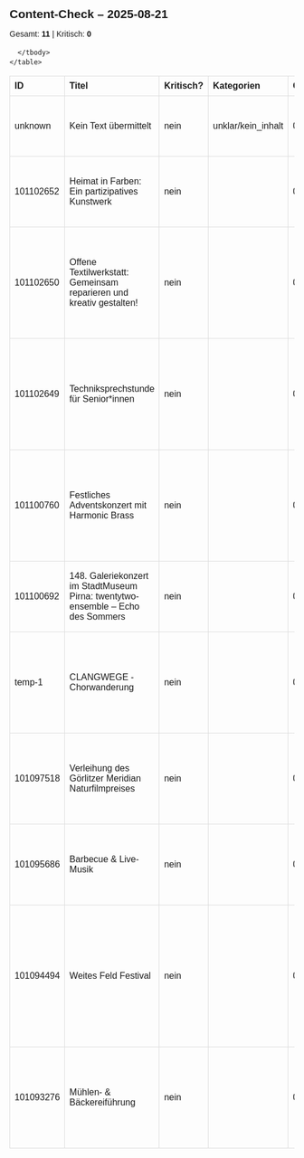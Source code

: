
  <div style="font-family:Arial,Helvetica,sans-serif;font-size:14px;line-height:1.4;">
    <h2 style="margin:0 0 12px 0;">Content-Check – 2025-08-21</h2>
    <p style="margin:0 0 12px 0;">
      Gesamt: <strong>11</strong> | Kritisch: <strong>0</strong>
    </p>
    <table style="border-collapse:collapse;width:100%;max-width:100%;">
      <thead>
        <tr>
          <th style="padding:8px;border:1px solid #ddd;text-align:left;">ID</th>
          <th style="padding:8px;border:1px solid #ddd;text-align:left;">Titel</th>
          <th style="padding:8px;border:1px solid #ddd;text-align:left;">Kritisch?</th>
          <th style="padding:8px;border:1px solid #ddd;text-align:left;">Kategorien</th>
          <th style="padding:8px;border:1px solid #ddd;text-align:left;">Confidence</th>
          <th style="padding:8px;border:1px solid #ddd;text-align:left;">Begründung</th>
        </tr>
      </thead>
      <tbody>
        
  <tr>
    <td style="padding:8px;border:1px solid #ddd;">unknown</td>
    <td style="padding:8px;border:1px solid #ddd;">Kein Text übermittelt</td>
    <td style="padding:8px;border:1px solid #ddd;">nein</td>
    <td style="padding:8px;border:1px solid #ddd;">unklar/kein_inhalt</td>
    <td style="padding:8px;border:1px solid #ddd;">0.96</td>
    <td style="padding:8px;border:1px solid #ddd;">Es wurde kein zu prüfender Inhaltstext bereitgestellt; daher keine eindeutigen kritischen Inhalte erkennbar.</td>
  </tr>

  <tr>
    <td style="padding:8px;border:1px solid #ddd;">101102652</td>
    <td style="padding:8px;border:1px solid #ddd;">Heimat in Farben: Ein partizipatives Kunstwerk</td>
    <td style="padding:8px;border:1px solid #ddd;">nein</td>
    <td style="padding:8px;border:1px solid #ddd;"></td>
    <td style="padding:8px;border:1px solid #ddd;">0.98</td>
    <td style="padding:8px;border:1px solid #ddd;">Unverfängliche Einladung zu einem Kunstprojekt; keine politischen, anstößigen, gefährlichen oder sensiblen Inhalte erkennbar.</td>
  </tr>

  <tr>
    <td style="padding:8px;border:1px solid #ddd;">101102650</td>
    <td style="padding:8px;border:1px solid #ddd;">Offene Textilwerkstatt: Gemeinsam reparieren und kreativ gestalten!</td>
    <td style="padding:8px;border:1px solid #ddd;">nein</td>
    <td style="padding:8px;border:1px solid #ddd;"></td>
    <td style="padding:8px;border:1px solid #ddd;">0.98</td>
    <td style="padding:8px;border:1px solid #ddd;">Unverfänglicher Veranstaltungshinweis zur offenen Textilwerkstatt; keine politischen, anstößigen, gefährlichen oder sensiblen Inhalte. Die genannte Website-URL ist ein öffentlicher Informationslink, keine privaten Daten.</td>
  </tr>

  <tr>
    <td style="padding:8px;border:1px solid #ddd;">101102649</td>
    <td style="padding:8px;border:1px solid #ddd;">Techniksprechstunde für Senior*innen</td>
    <td style="padding:8px;border:1px solid #ddd;">nein</td>
    <td style="padding:8px;border:1px solid #ddd;"></td>
    <td style="padding:8px;border:1px solid #ddd;">0.93</td>
    <td style="padding:8px;border:1px solid #ddd;">Unkritischer Veranstaltungshinweis ohne beleidigende, politische oder gefährliche Inhalte. Die Telefonnummer ist klar als öffentliche Kontaktangabe für Anmeldungen ausgewiesen, daher keine sensiblen Daten.</td>
  </tr>

  <tr>
    <td style="padding:8px;border:1px solid #ddd;">101100760</td>
    <td style="padding:8px;border:1px solid #ddd;">Festliches Adventskonzert mit Harmonic Brass</td>
    <td style="padding:8px;border:1px solid #ddd;">nein</td>
    <td style="padding:8px;border:1px solid #ddd;"></td>
    <td style="padding:8px;border:1px solid #ddd;">0.98</td>
    <td style="padding:8px;border:1px solid #ddd;">Unbedenklicher Veranstaltungstext ohne problematische Inhalte. Die angegebene Telefonnummer dient erkennbar als öffentlicher Kontakt für Ticketreservierungen und ist daher keine sensible Privatangabe.</td>
  </tr>

  <tr>
    <td style="padding:8px;border:1px solid #ddd;">101100692</td>
    <td style="padding:8px;border:1px solid #ddd;">148. Galeriekonzert im StadtMuseum Pirna: twentytwo-ensemble – Echo des Sommers</td>
    <td style="padding:8px;border:1px solid #ddd;">nein</td>
    <td style="padding:8px;border:1px solid #ddd;"></td>
    <td style="padding:8px;border:1px solid #ddd;">0.98</td>
    <td style="padding:8px;border:1px solid #ddd;">Unbedenkliche Veranstaltungsankündigung ohne politische, anstößige, diskriminierende oder gefährliche Inhalte und ohne sensible Daten.</td>
  </tr>

  <tr>
    <td style="padding:8px;border:1px solid #ddd;">temp-1</td>
    <td style="padding:8px;border:1px solid #ddd;">CLANGWEGE - Chorwanderung</td>
    <td style="padding:8px;border:1px solid #ddd;">nein</td>
    <td style="padding:8px;border:1px solid #ddd;"></td>
    <td style="padding:8px;border:1px solid #ddd;">0.98</td>
    <td style="padding:8px;border:1px solid #ddd;">Neutrale Veranstaltungsankündigung (Konzert/Wanderung) ohne politische, anstößige, gefährliche oder sensible Inhalte; keine personenbezogenen Daten, nur allgemeine Orts-/Zeitangaben.</td>
  </tr>

  <tr>
    <td style="padding:8px;border:1px solid #ddd;">101097518</td>
    <td style="padding:8px;border:1px solid #ddd;">Verleihung des Görlitzer Meridian Naturfilmpreises</td>
    <td style="padding:8px;border:1px solid #ddd;">nein</td>
    <td style="padding:8px;border:1px solid #ddd;"></td>
    <td style="padding:8px;border:1px solid #ddd;">0.93</td>
    <td style="padding:8px;border:1px solid #ddd;">Neutraler Hinweis auf die Verleihung eines Naturfilmpreises an Rita und Michael Schlamberger; keine Politik, keine Beleidigungen, keine sensiblen Daten oder gefährlichen Inhalte.</td>
  </tr>

  <tr>
    <td style="padding:8px;border:1px solid #ddd;">101095686</td>
    <td style="padding:8px;border:1px solid #ddd;">Barbecue &amp; Live-Musik</td>
    <td style="padding:8px;border:1px solid #ddd;">nein</td>
    <td style="padding:8px;border:1px solid #ddd;"></td>
    <td style="padding:8px;border:1px solid #ddd;">0.98</td>
    <td style="padding:8px;border:1px solid #ddd;">Unauffällige Veranstaltungsankündigung zu BBQ und Live-Musik ohne politische, anstößige, gefährliche oder sensible Inhalte; keine personenbezogenen Daten.</td>
  </tr>

  <tr>
    <td style="padding:8px;border:1px solid #ddd;">101094494</td>
    <td style="padding:8px;border:1px solid #ddd;">Weites Feld Festival</td>
    <td style="padding:8px;border:1px solid #ddd;">nein</td>
    <td style="padding:8px;border:1px solid #ddd;"></td>
    <td style="padding:8px;border:1px solid #ddd;">0.96</td>
    <td style="padding:8px;border:1px solid #ddd;">Unbedenkliche Veranstaltungsankündigung mit Programm, Ort und Künstlern. Keine politischen Aussagen, keine Beleidigungen/Hassrede, keine gefährlichen Anleitungen, keine sensiblen personenbezogenen Daten, keine irreführenden oder jugendgefährdenden Inhalte.</td>
  </tr>

  <tr>
    <td style="padding:8px;border:1px solid #ddd;">101093276</td>
    <td style="padding:8px;border:1px solid #ddd;">Mühlen- &amp; Bäckereiführung</td>
    <td style="padding:8px;border:1px solid #ddd;">nein</td>
    <td style="padding:8px;border:1px solid #ddd;"></td>
    <td style="padding:8px;border:1px solid #ddd;">0.98</td>
    <td style="padding:8px;border:1px solid #ddd;">Neutraler Beschreibungstext einer historischen Mühle und Bäckerei ohne politische, anstößige, gefährliche oder sensible Inhalte; keine personenbezogenen Daten, keine Werbung im Sinne von Spam.</td>
  </tr>

      </tbody>
    </table>
  </div>
